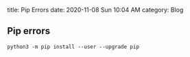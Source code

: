 title: Pip Errors
date: 2020-11-08 Sun 10:04 AM
category: Blog
## Pip errors

    python3 -m pip install --user --upgrade pip

